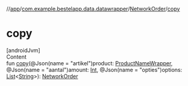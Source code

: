 //[app](../../index.md)/[com.example.bestelapp.data.datawrapper](../index.md)/[NetworkOrder](index.md)/[copy](copy.md)



# copy  
[androidJvm]  
Content  
fun [copy](copy.md)(@Json(name = "artikel")product: [ProductNameWrapper](../-product-name-wrapper/index.md), @Json(name = "aantal")amount: [Int](https://kotlinlang.org/api/latest/jvm/stdlib/kotlin/-int/index.html), @Json(name = "opties")options: [List](https://kotlinlang.org/api/latest/jvm/stdlib/kotlin.collections/-list/index.html)<[String](https://kotlinlang.org/api/latest/jvm/stdlib/kotlin/-string/index.html)>): [NetworkOrder](index.md)  



